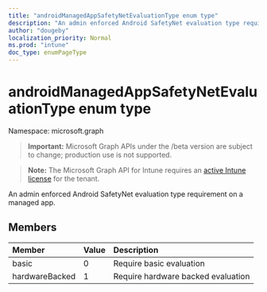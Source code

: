 ```yaml
---
title: "androidManagedAppSafetyNetEvaluationType enum type"
description: "An admin enforced Android SafetyNet evaluation type requirement on a managed app."
author: "dougeby"
localization_priority: Normal
ms.prod: "intune"
doc_type: enumPageType
---
```


# androidManagedAppSafetyNetEvaluationType enum type

Namespace: microsoft.graph

> **Important:** Microsoft Graph APIs under the /beta version are subject to change; production use is not supported.

> **Note:** The Microsoft Graph API for Intune requires an [active Intune license](https://go.microsoft.com/fwlink/?linkid=839381) for the tenant.

An admin enforced Android SafetyNet evaluation type requirement on a managed app.

## Members
|Member|Value|Description|
|:---|:---|:---|
|basic|0|Require basic evaluation|
|hardwareBacked|1|Require hardware backed evaluation|




